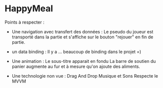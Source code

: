 # HappyMeal

Points à respecter :
- Une navigation avec transfert des données :
Le pseudo du joueur est transporté dans la partie et s'affiche sur le bouton "rejouer" en fin de partie.

- un data binding :
Il y a ... beaucoup de binding dans le projet =)

- Une animation :
Le sous-titre apparait en fondu
La barre de soutien du panier augmente au fur et à mesure qu'on ajoute des aliments.

- Une technologie non vue :
Drag And Drop
Musique et Sons
Respecte le MVVM

